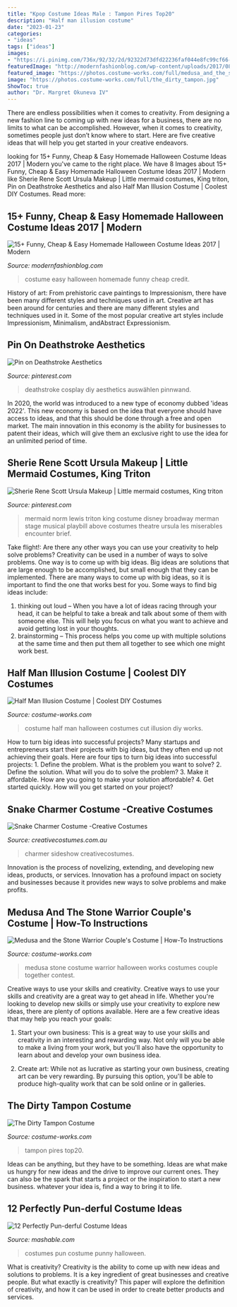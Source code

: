 ```yaml
---
title: "Kpop Costume Ideas Male : Tampon Pires Top20"
description: "Half man illusion costume"
date: "2023-01-23"
categories:
- "ideas"
tags: ["ideas"]
images:
- "https://i.pinimg.com/736x/92/32/2d/92322d73dfd22236faf044e8fc99cf66--little-mermaid-costumes-the-little-mermaid.jpg"
featuredImage: "http://modernfashionblog.com/wp-content/uploads/2017/08/15-Funny-Cheap-Easy-Homemade-Halloween-Costume-Ideas-2017-2.jpg"
featured_image: "https://photos.costume-works.com/full/medusa_and_the_stone_warrior_couple4.jpg"
image: "https://photos.costume-works.com/full/the_dirty_tampon.jpg"
ShowToc: true
author: "Dr. Margret Okuneva IV"
---
```



There are endless possibilities when it comes to creativity. From designing a new fashion line to coming up with new ideas for a business, there are no limits to what can be accomplished. However, when it comes to creativity, sometimes people just don’t know where to start. Here are five creative ideas that will help you get started in your creative endeavors.

	

		
looking for 15+ Funny, Cheap &amp; Easy Homemade Halloween Costume Ideas 2017 | Modern you've came to the right place. We have 8 Images about 15+ Funny, Cheap &amp; Easy Homemade Halloween Costume Ideas 2017 | Modern like Sherie Rene Scott Ursula Makeup | Little mermaid costumes, King triton, Pin on Deathstroke Aesthetics and also Half Man Illusion Costume | Coolest DIY Costumes. Read more:
		
    
## 15+ Funny, Cheap &amp; Easy Homemade Halloween Costume Ideas 2017 | Modern

<img loading=lazy src="http://modernfashionblog.com/wp-content/uploads/2017/08/15-Funny-Cheap-Easy-Homemade-Halloween-Costume-Ideas-2017-2.jpg" onerror="this.onerror=null;this.src='https://tse3.mm.bing.net/th?id=OIP.0tAzEo-o6Ic1KJaXJfjH3wAAAA&amp;pid=15.1';" alt="15+ Funny, Cheap &amp; Easy Homemade Halloween Costume Ideas 2017 | Modern">

_Source: modernfashionblog.com_

>costume easy halloween homemade funny cheap credit. 

	

History of art: From prehistoric cave paintings to Impressionism, there have been many different styles and techniques used in art.
Creative art has been around for centuries and there are many different styles and techniques used in it. Some of the most popular creative art styles include Impressionism, Minimalism, andAbstract Expressionism.

    
## Pin On Deathstroke Aesthetics

<img loading=lazy src="https://i.pinimg.com/736x/f1/73/82/f173820fa64dcaf18f3ef76105e6b3b7--deathstroke-aesthetics.jpg" onerror="this.onerror=null;this.src='https://tse2.mm.bing.net/th?id=OIP.bEtuC0PRlVRB9gHp7cHTNQHaLH&amp;pid=15.1';" alt="Pin on Deathstroke Aesthetics">

_Source: pinterest.com_

>deathstroke cosplay diy aesthetics auswählen pinnwand. 

	

In 2020, the world was introduced to a new type of economy dubbed 'ideas 2022'. This new economy is based on the idea that everyone should have access to ideas, and that this should be done through a free and open market. The main innovation in this economy is the ability for businesses to patent their ideas, which will give them an exclusive right to use the idea for an unlimited period of time.

    
## Sherie Rene Scott Ursula Makeup | Little Mermaid Costumes, King Triton

<img loading=lazy src="https://i.pinimg.com/736x/92/32/2d/92322d73dfd22236faf044e8fc99cf66--little-mermaid-costumes-the-little-mermaid.jpg" onerror="this.onerror=null;this.src='https://tse3.mm.bing.net/th?id=OIP.90ManS-vs6QcXfEcPO-ZQwAAAA&amp;pid=15.1';" alt="Sherie Rene Scott Ursula Makeup | Little mermaid costumes, King triton">

_Source: pinterest.com_

>mermaid norm lewis triton king costume disney broadway merman stage musical playbill above costumes theatre ursula les miserables encounter brief. 

	

Take flight!: Are there any other ways you can use your creativity to help solve problems?
Creativity can be used in a number of ways to solve problems. One way is to come up with big ideas. Big ideas are solutions that are large enough to be accomplished, but small enough that they can be implemented. There are many ways to come up with big ideas, so it is important to find the one that works best for you. Some ways to find big ideas include: 
1) thinking out loud – When you have a lot of ideas racing through your head, it can be helpful to take a break and talk about some of them with someone else. This will help you focus on what you want to achieve and avoid getting lost in your thoughts. 
2) brainstorming – This process helps you come up with multiple solutions at the same time and then put them all together to see which one might work best.

    
## Half Man Illusion Costume | Coolest DIY Costumes

<img loading=lazy src="https://photos.costume-works.com/full/half_man.jpg" onerror="this.onerror=null;this.src='https://tse1.mm.bing.net/th?id=OIP.lWPCM6S-P7HM1xaxVc5_0QHaK_&amp;pid=15.1';" alt="Half Man Illusion Costume | Coolest DIY Costumes">

_Source: costume-works.com_

>costume half man halloween costumes cut illusion diy works. 

	

How to turn big ideas into successful projects?
Many startups and entrepreneurs start their projects with big ideas, but they often end up not achieving their goals. Here are four tips to turn big ideas into successful projects: 1. Define the problem. What is the problem you want to solve? 2. Define the solution. What will you do to solve the problem? 3. Make it affordable. How are you going to make your solution affordable? 4. Get started quickly. How will you get started on your project?

    
## Snake Charmer Costume -Creative Costumes

<img loading=lazy src="https://www.creativecostumes.com.au/wp-content/uploads/2013/06/P1030666.jpg" onerror="this.onerror=null;this.src='https://tse2.mm.bing.net/th?id=OIP.hdqr93oUgvH81UzMmzvQ5wHaL9&amp;pid=15.1';" alt="Snake Charmer Costume -Creative Costumes">

_Source: creativecostumes.com.au_

>charmer sideshow creativecostumes. 

	

Innovation is the process of novelizing, extending, and developing new ideas, products, or services. Innovation has a profound impact on society and businesses because it provides new ways to solve problems and make profits.

    
## Medusa And The Stone Warrior Couple&#039;s Costume | How-To Instructions

<img loading=lazy src="https://photos.costume-works.com/full/medusa_and_the_stone_warrior_couple4.jpg" onerror="this.onerror=null;this.src='https://tse1.mm.bing.net/th?id=OIP.lqI0eDXf9kMsqR7WdJQmgwHaMp&amp;pid=15.1';" alt="Medusa and the Stone Warrior Couple&#039;s Costume | How-To Instructions">

_Source: costume-works.com_

>medusa stone costume warrior halloween works costumes couple together contest. 

	

Creative ways to use your skills and creativity.
Creative ways to use your skills and creativity are a great way to get ahead in life. Whether you're looking to develop new skills or simply use your creativity to explore new ideas, there are plenty of options available. Here are a few creative ideas that may help you reach your goals:
1. Start your own business: This is a great way to use your skills and creativity in an interesting and rewarding way. Not only will you be able to make a living from your work, but you'll also have the opportunity to learn about and develop your own business idea.

2. Create art: While not as lucrative as starting your own business, creating art can be very rewarding. By pursuing this option, you'll be able to produce high-quality work that can be sold online or in galleries.


    
## The Dirty Tampon Costume

<img loading=lazy src="https://photos.costume-works.com/full/the_dirty_tampon.jpg" onerror="this.onerror=null;this.src='https://tse4.mm.bing.net/th?id=OIP.vAw00mScat1hfm22Qh1twQHaK8&amp;pid=15.1';" alt="The Dirty Tampon Costume">

_Source: costume-works.com_

>tampon pires top20. 

	

Ideas can be anything, but they have to be something. Ideas are what make us hungry for new ideas and the drive to improve our current ones. They can also be the spark that starts a project or the inspiration to start a new business. whatever your idea is, find a way to bring it to life.

    
## 12 Perfectly Pun-derful Costume Ideas

<img loading=lazy src="https://i.imgur.com/X5hZZvD.jpg" onerror="this.onerror=null;this.src='https://tse4.mm.bing.net/th?id=OIP.572nBzVroXz-T0wlxTB8sAAAAA&amp;pid=15.1';" alt="12 Perfectly Pun-derful Costume Ideas">

_Source: mashable.com_

>costumes pun costume punny halloween. 

	

What is creativity?
Creativity is the ability to come up with new ideas and solutions to problems. It is a key ingredient of great businesses and creative people. But what exactly is creativity? This paper will explore the definition of creativity, and how it can be used in order to create better products and services.

